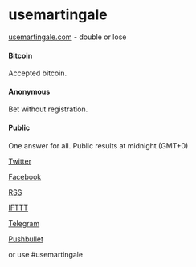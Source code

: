 # usemartingale

[usemartingale.com](http://usemartingale.com/) - double or lose


#### Bitcoin
Accepted bitcoin.

#### Anonymous
Bet without registration.

#### Public
One answer for all. Public results at midnight (GMT+0)

[Twitter](http://usemartingale.com/)

[Facebook](http://usemartingale.com/)

[RSS](http://usemartingale.com/)

[IFTTT](http://usemartingale.com/)

[Telegram](http://usemartingale.com/)

[Pushbullet](http://usemartingale.com/)

or use #usemartingale
